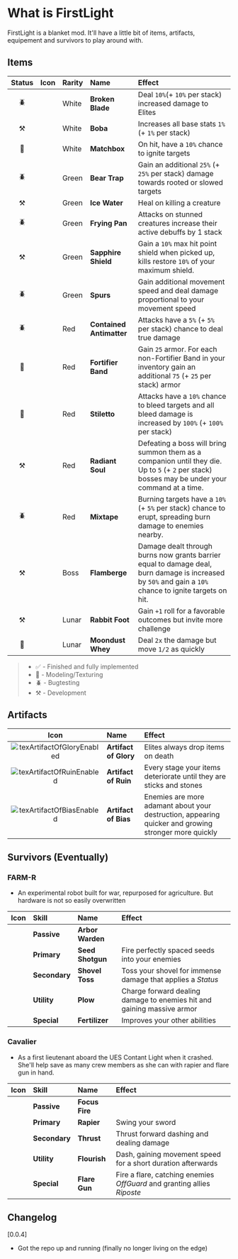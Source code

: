 # What is FirstLight

FirstLight is a blanket mod. It'll have a little bit of items, artifacts, equipement and survivors to play around with.




## Items
| Status | Icon | Rarity | Name | Effect | 
|:------:|:----:|:-------| :-----|:------ |
| 🪲 |  | White | **Broken Blade**           | Deal `10%`(+ `10%` per stack) increased damage to Elites |
| ⚒️ |  | White | **Boba**                   | Increases all base stats `1%` (+ `1%` per stack) |
| 🏁 |  | White | **Matchbox**               | On hit, have a `10%` chance to ignite targets |
| 🪲 |  | Green | **Bear Trap**              | Gain an additional `25%` (+ `25%` per stack) damage towards rooted or slowed targets |
| ⚒️ |  | Green | **Ice Water**              | Heal on killing a creature |
| 🪲 |  | Green | **Frying Pan**             | Attacks on stunned creatures increase their active debuffs by 1 stack |
| ⚒️ |  | Green | **Sapphire Shield**        | Gain a `10%` max hit point shield when picked up, kills restore `10%` of your maximum shield. |
| 🪲 |  | Green | **Spurs**                  | Gain additional movement speed and deal damage proportional to your movement speed |
| 🪲 |  | Red   | **Contained Antimatter**   | Attacks have a `5%` (+ `5%` per stack) chance to deal true damage |
| 🏁 |  | Red   | **Fortifier Band**         | Gain `25` armor. For each non-Fortifier Band in your inventory gain an additional `75` (+ `25` per stack) armor |
| 🏁 |  | Red   | **Stiletto**               | Attacks have a `10%` chance to bleed targets and all bleed damage is increased by `100%` (+ `100%` per stack) |
| ⚒️ |  | Red   | **Radiant Soul**           | Defeating a boss will bring summon them as a companion until they die. Up to `5` (+ `2` per stack) bosses may be under your command at a time. |
| 🪲 |  | Red   | **Mixtape**                | Burning targets have a  `10%` (+ `5%` per stack) chance to erupt, spreading burn damage to enemies nearby. |
| ⚒️ |  | Boss  | **Flamberge**              | Damage dealt through burns now grants barrier equal to damage deal, burn damage is increased by `50%` and gain a `10%` chance to ignite targets on hit. |
| ⚒️ |  | Lunar | **Rabbit Foot**            | Gain `+1` roll for a favorable outcomes but invite more challenge |
| 🏁 |  | Lunar | **Moondust Whey**          | Deal `2x` the damage but move `1/2` as quickly |

> - ✅ - Finished and fully implemented
> - 🏁 - Modeling/Texturing
> - 🪲 - Bugtesting
> - ⚒️ - Development





## Artifacts

| Icon | Name | Effect |
|:----:|:-----|:------ |
| ![texArtifactOfGloryEnabled](https://github.com/user-attachments/assets/b28f9187-b582-4d96-b268-ebb3291978f1) | **Artifact of Glory** | Elites always drop items on death |
| ![texArtifactOfRuinEnabled](https://github.com/user-attachments/assets/a5660e18-ba9c-443e-abcb-3ee063cc268f)  | **Artifact of Ruin**  | Every stage your items deteriorate until they are sticks and stones |
| ![texArtifactOfBiasEnabled](https://github.com/user-attachments/assets/70a9c62a-0cc5-468f-8052-8a089058ba5a)  | **Artifact of Bias**  | Enemies are more adamant about your destruction, appearing quicker and growing stronger more quickly |

## Survivors (Eventually)

### FARM-R
- An experimental robot built for war, repurposed for agriculture. But hardware is not so easily overwritten

| Icon | Skill | Name | Effect |
|:----:|:------|:-----|:-------|
|  | **Passive**   | **Arbor Warden** |  |
|  | **Primary**   | **Seed Shotgun** | Fire perfectly spaced seeds into your enemies |
|  | **Secondary** | **Shovel Toss**  | Toss your shovel for immense damage that applies a _Status_ |
|  | **Utility**   | **Plow**         | Charge forward dealing damage to enemies hit and gaining massive armor |
|  | **Special**   | **Fertilizer**   | Improves your other abilities |
 
### Cavalier
- As a first lieutenant aboard the UES Contant Light when it crashed. She'll help save as many crew members as she can with rapier and flare gun in hand.

| Icon | Skill | Name | Effect |
|:----:|:------|:-----|:-------|
|  | **Passive**   | **Focus Fire** |  |
|  | **Primary**   | **Rapier**     | Swing your sword |
|  | **Secondary** | **Thrust**     | Thrust forward dashing and dealing damage |
|  | **Utility**   | **Flourish**   | Dash, gaining movement speed for a short duration afterwards |
|  | **Special**   | **Flare Gun**  | Fire a flare, catching enemies _OffGuard_ and granting allies _Riposte_ |



## Changelog
[0.0.4]
- Got the repo up and running (finally no longer living on the edge)
